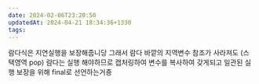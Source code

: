 ```yaml
---
date: 2024-02-06T23:20:50
updatedAt: 2024-04-21 18:34:36+1330
tags: 
---
```

람다식은 지연실행을 보장해줍니당
그래서 람다 바깥의 지역변수 참조가 사라져도 (스택영역 pop)
람다는 실행 해야하므로 캡처링하여 변수를 복사하여 갖게되고 일관된 실행 보장을 위해 final로 선언하는거죵